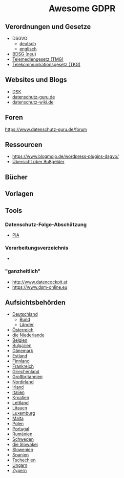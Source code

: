 <div>
  <h1 align="center">Awesome GDPR</h3>
</div>


## Verordnungen und Gesetze

* DSGVO
  * [deutsch](https://dsgvo-gesetz.de/)
  * [englisch](https://gdpr-info.eu/)
* [BDSG (neu)](https://dsgvo-gesetz.de/bdsg/)
* [Telemediengesetz (TMG)](http://www.gesetze-im-internet.de/tmg/)
* [Telekommunikationsgesetz (TKG)](https://www.gesetze-im-internet.de/tkg_2004/)



## Websites und Blogs	

* [DSK](https://www.datenschutzkonferenz-online.de/index.html)
* [datenschutz-guru.de](https://www.datenschutz-guru.de)
* [datenschutz-wiki.de](https://www.datenschutz-wiki.de/Hauptseite)



## Foren

https://www.datenschutz-guru.de/forum



## Ressourcen

* https://www.blogmojo.de/wordpress-plugins-dsgvo/
* [Übersicht über Bußgelder](http://enforcementtracker.com/)



## Bücher



## Vorlagen





## Tools

### Datenschutz-Folge-Abschätzung

* [PIA](https://www.cnil.fr/en/open-source-pia-software-helps-carry-out-data-protection-impact-assesment)

### Verarbeitungsverzeichnis

* 

### "ganzheitlich"

* http://www.datencockpit.at
* https://www.dsm-online.eu



## Aufsichtsbehörden

* [Deutschland](https://www.datenschutz-wiki.de/Aufsichtsbeh%C3%B6rden_und_Landesdatenschutzbeauftragte)
  * [Bund](https://www.bfdi.bund.de/DE/Home/home_node.html)
  * [Länder](https://www.bfdi.bund.de/DE/Infothek/Anschriften_Links/AufsBehoerdFuerDenNichtOeffBereich/AufsichtsbehoerdenNichtOeffBereich_liste.html)
* [Österreich](https://www.dsb.gv.at/)
* [die Niederlande](https://www.autoriteitpersoonsgegevens.nl/en)
* [Belgien](https://www.dataprotectionauthority.be/)
* [Bulgarien](https://www.cpdp.bg/en/index.php?p=home&aid=0)
* [Dänemark](https://www.datatilsynet.dk/english/)
* [Estland](https://www.aki.ee/en)
* [Finnland](https://tietosuoja.fi/en/home)
* [Frankreich](https://www.cnil.fr/en/home)
* [Griechenland](http://www.dpa.gr/portal/page?_pageid=33,40911&_dad=portal&_schema=PORTAL)
* [Großbritannien](https://ico.org.uk/)
* [Nordirland](https://ico.org.uk/about-the-ico/who-we-are/northern-ireland-office/) 
* [Irland](https://www.dataprotection.ie/)
* [Italien](https://www.garanteprivacy.it/web/guest/home_en/who_we_are)
* [Kroatien](https://azop.hr/data-protection-agency)
* [Lettland](https://www.dvi.gov.lv/en/)
* [Litauen](https://www.ada.lt/go.php/lit/english)
* [Luxemburg](https://cnpd.public.lu/en.html)
* [Malta](https://idpc.org.mt/en/Pages/Home.aspx)
* [Polen](https://uodo.gov.pl/en)
* [Portugal](https://www.cnpd.pt/english/index_en.htm)
* [Rumänien](https://www.dataprotection.ro/index.jsp?page=home&lang=en)
* [Schweden](https://www.government.se/government-agencies/the-swedish-data-protection-authority/)
* [die Slowakei](https://dataprotection.gov.sk/uoou/en)
* [Slowenien](https://www.ip-rs.si/en/)
* [Spanien](https://www.aepd.es/)
* [Tschechien](https://www.uoou.cz/en/)
* [Ungarn](https://www.naih.hu/general-information.html)
* [Zypern](http://www.dataprotection.gov.cy/dataprotection/dataprotection.nsf/home_el/home_el?opendocument)
